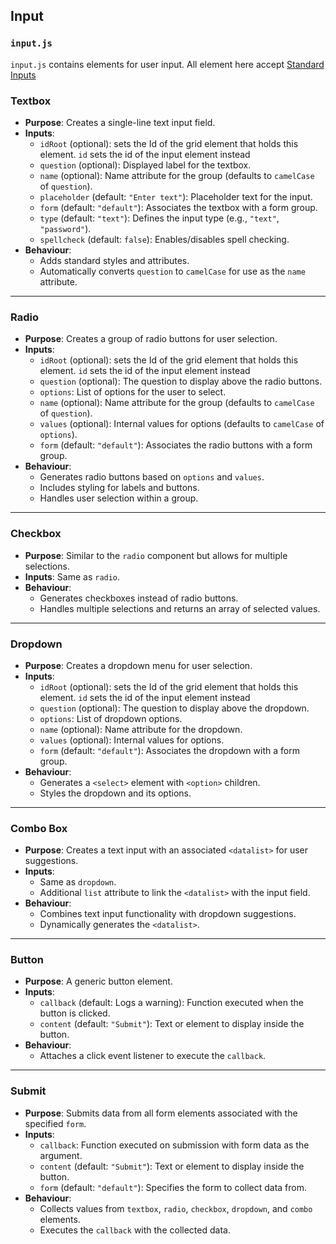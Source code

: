 ## Input
### `input.js`
`input.js` contains elements for user input. All element here accept [Standard Inputs](Fallen%20Summary.md#Standard%20Inputs)

### Textbox

- **Purpose**: Creates a single-line text input field.
- **Inputs**:
    - `idRoot` (optional): sets the Id of the grid element that holds this element. `id` sets the id of the input element instead
    - `question` (optional): Displayed label for the textbox.
    - `name` (optional): Name attribute for the group (defaults to `camelCase` of `question`).
    - `placeholder` (default: `"Enter text"`): Placeholder text for the input.
    - `form` (default: `"default"`): Associates the textbox with a form group.
    - `type` (default: `"text"`): Defines the input type (e.g., `"text"`, `"password"`).
    - `spellcheck` (default: `false`): Enables/disables spell checking.
- **Behaviour**:
    - Adds standard styles and attributes.
    - Automatically converts `question` to `camelCase` for use as the `name` attribute.

---

### Radio

- **Purpose**: Creates a group of radio buttons for user selection.
- **Inputs**:
	- `idRoot` (optional): sets the Id of the grid element that holds this element. `id` sets the id of the input element instead
    - `question` (optional): The question to display above the radio buttons.
    - `options`: List of options for the user to select.
    - `name` (optional): Name attribute for the group (defaults to `camelCase` of `question`).
    - `values` (optional): Internal values for options (defaults to `camelCase` of `options`).
    - `form` (default: `"default"`): Associates the radio buttons with a form group.
- **Behaviour**:
    - Generates radio buttons based on `options` and `values`.
    - Includes styling for labels and buttons.
    - Handles user selection within a group.

---

### Checkbox

- **Purpose**: Similar to the `radio` component but allows for multiple selections.
- **Inputs**: Same as `radio`.
- **Behaviour**:
    - Generates checkboxes instead of radio buttons.
    - Handles multiple selections and returns an array of selected values.

---

### Dropdown

- **Purpose**: Creates a dropdown menu for user selection.
- **Inputs**:
	- `idRoot` (optional): sets the Id of the grid element that holds this element. `id` sets the id of the input element instead
    - `question` (optional): The question to display above the dropdown.
    - `options`: List of dropdown options.
    - `name` (optional): Name attribute for the dropdown.
    - `values` (optional): Internal values for options.
    - `form` (default: `"default"`): Associates the dropdown with a form group.
- **Behaviour**:
    - Generates a `<select>` element with `<option>` children.
    - Styles the dropdown and its options.

---

### Combo Box

- **Purpose**: Creates a text input with an associated `<datalist>` for user suggestions.
- **Inputs**:
    - Same as `dropdown`.
    - Additional `list` attribute to link the `<datalist>` with the input field.
- **Behaviour**:
    - Combines text input functionality with dropdown suggestions.
    - Dynamically generates the `<datalist>`.

---

### Button

- **Purpose**: A generic button element.
- **Inputs**:
    - `callback` (default: Logs a warning): Function executed when the button is clicked.
    - `content` (default: `"Submit"`): Text or element to display inside the button.
- **Behaviour**:
    - Attaches a click event listener to execute the `callback`.

---

### Submit

- **Purpose**: Submits data from all form elements associated with the specified `form`.
- **Inputs**:
    - `callback`: Function executed on submission with form data as the argument.
    - `content` (default: `"Submit"`): Text or element to display inside the button.
    - `form` (default: `"default"`): Specifies the form to collect data from.
- **Behaviour**:
    - Collects values from `textbox`, `radio`, `checkbox`, `dropdown`, and `combo` elements.
    - Executes the `callback` with the collected data.
